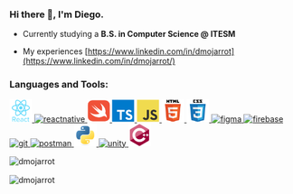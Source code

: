 ### Hi there 👋, I'm Diego.

 - Currently studying a **B.S. in Computer Science @ ITESM**

- My experiences [https://www.linkedin.com/in/dmojarrot](https://www.linkedin.com/in/dmojarrot/)


  

<h3  align="left">Languages and Tools:</h3>

<p  align="left">

<a  href="https://reactjs.org/"  target="_blank"  rel="noreferrer">

<img  src="https://raw.githubusercontent.com/devicons/devicon/master/icons/react/react-original-wordmark.svg"  alt="react"  width="40"  height="40"/>

</a>

<a  href="https://reactnative.dev/"  target="_blank"  rel="noreferrer">

<img  src="https://reactnative.dev/img/header_logo.svg"  alt="reactnative"  width="40"  height="40"/>

</a>

<a  href="https://developer.apple.com/swift/"  target="_blank"  rel="noreferrer">

<img  src="https://raw.githubusercontent.com/devicons/devicon/master/icons/swift/swift-original.svg"  alt="swift"  width="40"  height="40"/>

</a>

<a  href="https://www.typescriptlang.org/"  target="_blank"  rel="noreferrer">

<img  src="https://raw.githubusercontent.com/devicons/devicon/master/icons/typescript/typescript-original.svg"  alt="typescript"  width="40"  height="40"/>

</a>

  

<a  href="https://developer.mozilla.org/en-US/docs/Web/JavaScript"  target="_blank"  rel="noreferrer">

<img  src="https://raw.githubusercontent.com/devicons/devicon/master/icons/javascript/javascript-original.svg"  alt="javascript"  width="40"  height="40"/>

</a>

<a  href="https://www.w3.org/html/"  target="_blank"  rel="noreferrer">

<img  src="https://raw.githubusercontent.com/devicons/devicon/master/icons/html5/html5-original-wordmark.svg"  alt="html5"  width="40"  height="40"/>

</a>

<a  href="https://www.w3schools.com/css/"  target="_blank"  rel="noreferrer">

<img  src="https://raw.githubusercontent.com/devicons/devicon/master/icons/css3/css3-original-wordmark.svg"  alt="css3"  width="40"  height="40"/>

</a>

<a  href="https://www.figma.com/"  target="_blank"  rel="noreferrer">

<img  src="https://www.vectorlogo.zone/logos/figma/figma-icon.svg"  alt="figma"  width="40"  height="40"/>

</a>

<a  href="https://firebase.google.com/"  target="_blank"  rel="noreferrer">

<img  src="https://www.vectorlogo.zone/logos/firebase/firebase-icon.svg"  alt="firebase"  width="40"  height="40"/>

</a>

<a  href="https://git-scm.com/"  target="_blank"  rel="noreferrer">

<img  src="https://www.vectorlogo.zone/logos/git-scm/git-scm-icon.svg"  alt="git"  width="40"  height="40"/>

</a>

<a  href="https://postman.com"  target="_blank"  rel="noreferrer">

<img  src="https://www.vectorlogo.zone/logos/getpostman/getpostman-icon.svg"  alt="postman"  width="40"  height="40"/>

</a>

<a  href="https://www.python.org"  target="_blank"  rel="noreferrer">

<img  src="https://raw.githubusercontent.com/devicons/devicon/master/icons/python/python-original.svg"  alt="python"  width="40"  height="40"/>

</a>

<a  href="https://unity.com/"  target="_blank"  rel="noreferrer">

<img  src="https://www.vectorlogo.zone/logos/unity3d/unity3d-icon.svg"  alt="unity"  width="40"  height="40"/>

</a>

<a  href="https://www.w3schools.com/cpp/"  target="_blank"  rel="noreferrer">

<img  src="https://raw.githubusercontent.com/devicons/devicon/master/icons/cplusplus/cplusplus-original.svg"  alt="cplusplus"  width="40"  height="40"/>

</a>
</p>


<p><img  align="center"  src="https://github-readme-stats.vercel.app/api?username=dmojarrot&show_icons=true&locale=en"  alt="dmojarrot" /></p>

  

<p><img  align="center"  src="https://github-readme-streak-stats.herokuapp.com/?user=dmojarrot&"  alt="dmojarrot" /></p>
